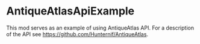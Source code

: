 AntiqueAtlasApiExample
======================

This mod serves as an example of using AntiqueAtlas API. For a description of the API see https://github.com/Hunternif/AntiqueAtlas.
